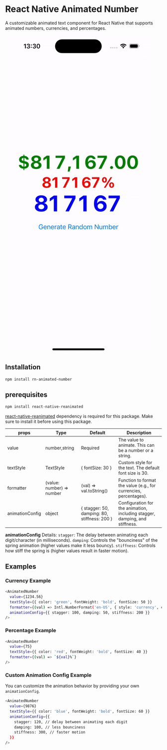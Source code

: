 # React Native Animated Number

A customizable animated text component for React Native that supports animated numbers, currencies, and percentages.

![myfile](https://github.com/sushantdsuwal/react-native-animated-number/blob/main/example.gif)



## Installation

```bash
npm install rn-animated-number
```

## prerequisites

```bash
npm install react-native-reanimated
```
[react-native-reanimated](https://docs.swmansion.com/react-native-reanimated/docs/fundamentals/getting-started/) dependency is required for this package. Make sure to install it before using this package.


|  props | Type  | Default   | Description  |
|---|---|---|---|
|  value | number,string  | Required   |  The value to animate. This can be a number or a string. |
| textStyle  | TextStyle  | { fontSize: 30 }	  |  Custom style for the text. The default font size is 30. |
| formatter  | (value: number) => number	  | (val) => val.toString()	  | Function to format the value (e.g., for currencies, percentages). |
| animationConfig  | object  | { stagger: 50, damping: 80, stiffness: 200 }	  | Configuration for the animation, including stagger, damping, and stiffness. |


**animationConfig** Details:
`stagger`: The delay between animating each digit/character (in milliseconds).
`damping`: Controls the "bounciness" of the spring animation (higher values make it less bouncy).
`stiffness`: Controls how stiff the spring is (higher values result in faster motion).

## Examples

### Currency Example

```bash
<AnimatedNumber
  value={1234.56}
  textStyle={{ color: 'green', fontWeight: 'bold', fontSize: 50 }}
  formatter={(val) => Intl.NumberFormat('en-US', { style: 'currency', currency: 'USD' }).format(val)}
  animationConfig={{ stagger: 100, damping: 50, stiffness: 200 }}
/>
```

### Percentage Example

```bash
<AnimatedNumber
  value={75}
  textStyle={{ color: 'red', fontWeight: 'bold', fontSize: 40 }}
  formatter={(val) => `${val}%`}
/>
```


### Custom Animation Config Example
You can customize the animation behavior by providing your own ``animationConfig``.

```bash
<AnimatedNumber
  value={9876}
  textStyle={{ color: 'blue', fontWeight: 'bold', fontSize: 60 }}
  animationConfig={{
    stagger: 120, // delay between animating each digit
    damping: 100, // less bounciness
    stiffness: 300, // faster motion
  }}
/>
```
